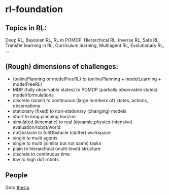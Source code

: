# rl-foundation

## Topics in RL:
Deep RL,
Bayesian RL,
RL in POMDP,
Hierarchical RL,
Inverse RL,
Safe RL,
Transfer learning in RL,
Curriculum learning,
Multiagent RL,
Evolutionary RL,
...

## (Rough) dimensions of challenges:
* (onlinePlanning or modelFreeRL) _to_ (onlinePlanning + modelLearning + modelFreeRL)
* MDP (fully observable states) _to_ POMDP (partially observable states) model/formulations
* discrete (small) _to_ continuous (large numbers of) states, actions, observations
* stationary (fixed) _to_ non-stationary (changing) models
* short _to_ long planning horizon
* simulated (kinematic) _to_ real (dynamic,physics-intensive) evaluation/robot/world
* noObstacle _to_ fullObstacle (clutter) workspace
* single _to_ multi agents
* single _to_ multi (similar but not same) tasks
* plain _to_ hierarchical (multi-level) structure
* discrete _to_ continuous time
* low _to_ high dof robots

## People
Goto [thesis](https://github.com/tttor/rl-foundation/tree/master/thesis).
